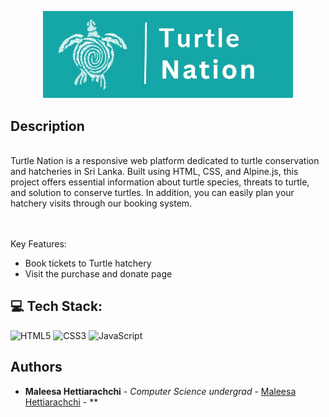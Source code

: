 <p align="center">
  <img src="https://github.com/Maleesanat01/Sea-Turtle-Site/blob/main/turtleimages/tnlogo2.jpg" width="400">

</p>

## Description

<br>
Turtle Nation is a responsive web platform dedicated to turtle conservation and hatcheries in Sri Lanka. Built using HTML, CSS, and Alpine.js, this project offers essential information about turtle species, threats to turtle, and solution to conserve turtles. In addition, you can easily plan your hatchery visits through our booking system. 

<br><br>
Key Features:

<ul>
  <li>Book tickets to Turtle hatchery</li>
  <li>Visit the purchase and donate page</li>
</ul>

## 💻 Tech Stack:
![HTML5](https://img.shields.io/badge/html5-%23E34F26.svg?style=for-the-badge&logo=html5&logoColor=white) 
![CSS3](https://img.shields.io/badge/css3-%231572B6.svg?style=for-the-badge&logo=css3&logoColor=white) 
![JavaScript](https://img.shields.io/badge/javascript-%23323330.svg?style=for-the-badge&logo=javascript&logoColor=%23F7DF1E) 

## Authors

- **Maleesa Hettiarachchi** - *Computer Science undergrad* - [Maleesa Hettiarachchi](https://github.com/Maleesanat01/) - **
